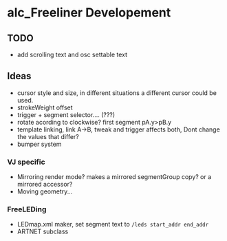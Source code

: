 # alc_Freeliner Developement #


## TODO ##
 * add scrolling text and osc settable text


## Ideas ##
  * cursor style and size, in different situations a different cursor could be used.
  * strokeWeight offset
  * trigger + segment selector.... (???)
  * rotate acording to clockwise? first segment pA.y>pB.y
  * template linking, link A->B, tweak and trigger affects both, Dont change the values that differ?
  * bumper system

### VJ specific ###
  * Mirroring render mode? makes a mirrored segmentGroup copy? or a mirrored accessor?
  * Moving geometry...

### FreeLEDing ###
  * LEDmap.xml maker, set segment text to `/leds start_addr end_addr`
  * ARTNET subclass
